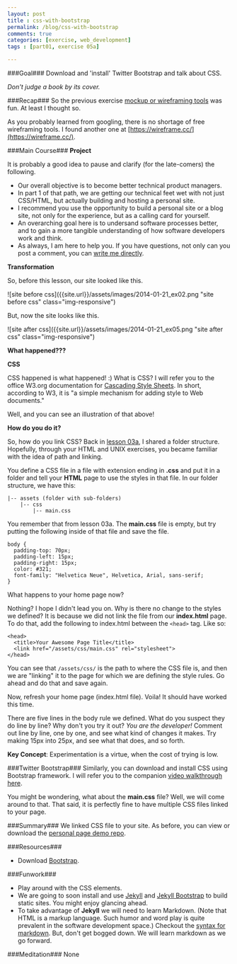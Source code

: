 ```yaml
---
layout: post
title : css-with-bootstrap
permalink: /blog/css-with-bootstrap
comments: true
categories: [exercise, web_development]
tags : [part01, exercise 05a]

---
```


###Goal###
Download and 'install' Twitter Bootstrap and talk about CSS.

_Don\'t judge a book by its cover._

###Recap###
So the previous exercise [mockup or wireframing tools](../mockup-tools-balsamiq) was fun. At least I thought so.

As you probably learned from googling, there is no shortage of free wireframing tools. I found another one at [https://wireframe.cc/](https://wireframe.cc/).

###Main Course###
__Project__

It is probably a good idea to pause and clarify (for the late-comers) the following.
* Our overall objective is to become better technical product managers.
* In part 1 of that path, we are getting our technical feet wet with not just CSS/HTML, but actually building and hosting a personal site.
* I recommend you use the opportunity to build a personal site or a blog site, not only for the experience, but as a calling card for yourself.
* An overarching goal here is to undersand software processes better, and to gain a more tangible understanding of how software developers work and think.
* As always, I am here to help you. If you have questions, not only can you post a comment, you can [write me directly](../../askdave/).

__Transformation__

So, before this lesson, our site looked like this.

![site before css]({{site.url}}/assets/images/2014-01-21_ex02.png "site before css" class="img-responsive")

But, now the site looks like this.

![site after css]({{site.url}}/assets/images/2014-01-21_ex05.png "site after css" class="img-responsive")

<strong>What happened???</strong>

__CSS__

CSS happened is what happened! :) What is CSS? I will refer you to the office W3.org documentation for [Cascading Style Sheets](http://www.w3.org/Style/CSS/Overview.en.html). In short, according to W3, it is "a simple mechanism for adding style to Web documents."

Well, and you can see an illustration of that above!

__How do you do it?__

So, how do you link CSS? Back in [lesson 03a](../html-add-text-images), I shared a folder structure. Hopefully, through your HTML and UNIX exercises, you became familiar with the idea of path and linking.

You define a CSS file in a file with extension ending in __.css__ and put it in a folder and tell your __HTML__ page to use the styles in that file. In our folder structure, we have this:

    |-- assets (folder with sub-folders)
        |-- css
            |-- main.css

You remember that from lesson 03a. The __main.css__ file is empty, but try putting the following inside of that file and save the file.

    body {
      padding-top: 70px;
      padding-left: 15px;
      padding-right: 15px;
      color: #321;
      font-family: "Helvetica Neue", Helvetica, Arial, sans-serif;
    }

What happens to your home page now?

Nothing? I hope I didn\'t lead you on. Why is there no change to the styles we defined? It is because we did not link the file from our __index.html__ page. To do that, add the following to index.html between the `<head>` tag. Like so:

    <head>
      <title>Your Awesome Page Title</title>
      <link href="/assets/css/main.css" rel="stylesheet">
    </head>

You can see that `/assets/css/` is the path to where the CSS file is, and then we are "linking" it to the page for which we are defining the style rules. Go ahead and do that and save again.

Now, refresh your home page (index.html file). Voila! It should have worked this time.

There are five lines in the body rule we defined. What do you suspect they do line by line? Why don\'t you try it out? _You are the developer!_ Comment out line by line, one by one, and see what kind of changes it makes. Try making 15px into 25px, and see what that does, and so forth.

__Key Concept__: Experimentation is a virtue, when the cost of trying is low.

###Twitter Bootstrap###
Similarly, you can download and install CSS using Bootstrap framework. I will refer you to the companion [video walkthrough here](../css-bootstrap-video).

You might be wondering, what about the __main.css__ file? Well, we will come around to that. That said, it is perfectly fine to have multiple CSS files linked to your page.

###Summary###
We linked CSS file to your site. As before, you can view or download the [personal page demo repo](https://github.com/productmanagers/personal_page_demo).

###Resources###
* Download [Bootstrap](http://getbootstrap.com).

###Funwork###
* Play around with the CSS elements.
* We are going to soon install and use [Jekyll](http://jekyllrb.com/) and [Jekyll Bootstrap](http://jekyllbootstrap.com/lessons/jekyll-introduction.html) to build static sites. You might enjoy glancing ahead.
* To take advantage of __Jekyll__ we will need to learn Markdown. (Note that HTML is a markup language. Such humor and word play is quite prevalent in the software development space.) Checkout the [syntax for markdown](http://daringfireball.net/projects/markdown/). But, don\'t get bogged down. We will learn markdown as we go forward.

###Meditation###
None
